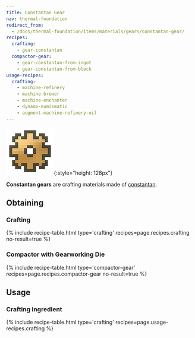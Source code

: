 ```yaml
---
title: Constantan Gear
nav: thermal-foundation
redirect_from:
  - /docs/thermal-foundation/items/materials/gears/constantan-gear/
recipes:
  crafting:
    - gear-constantan
  compactor-gear:
    - gear-constantan-from-ingot
    - gear-constantan-from-block
usage-recipes:
  crafting:
    - machine-refinery
    - machine-brewer
    - machine-enchanter
    - dynamo-numismatic
    - augment-machine-refinery-oil
---
```


![Constantan gear](/assets/images/thermal-foundation/gear-constantan.png){:style="height: 128px"}


**Constantan gears** are crafting materials made of
[constantan](/docs/constantan-ingot/).


Obtaining
---------

### Crafting
{% include recipe-table.html type='crafting' recipes=page.recipes.crafting no-result=true %}

### Compactor with Gearworking Die
{% include recipe-table.html type='compactor-gear' recipes=page.recipes.compactor-gear no-result=true %}


Usage
-----

### Crafting ingredient
{% include recipe-table.html type='crafting' recipes=page.usage-recipes.crafting %}
